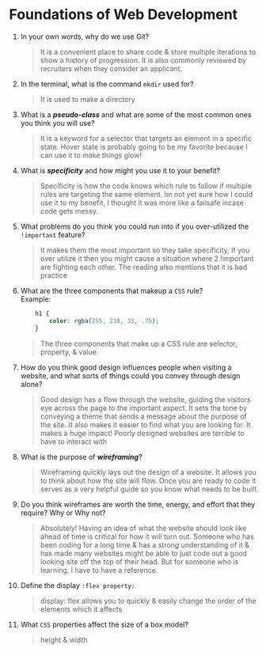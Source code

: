 # Foundations of Web Development
01. In your own words, why do we use Git?
    > It is a convenient place to share code & store multiple iterations to show a history of progression. It is also commonly reviewed by recruiters when they consider an applicant.

02. In the terminal, what is the command `mkdir` used for?
    > It is used to make a directory

03. What is a ***pseudo-class*** and what are some of the most common ones you think you will use?
    > It is a keyword for a selector that targets an element in a specific state. Hover state is probably going to be my favorite because I can use it to make things glow!

04. What is ***specificity*** and how might you use it to your benefit?
    > Specificity is how the code knows which rule to follow if multiple rules are targeting the same element. Im not yet sure how I could use it to my benefit, I thought it was more like a failsafe incase code gets messy. 

05. What problems do you think you could run into if you over-utilized the `!important` feature?
    > It makes them the most important so they take specificity, If you over utilize it then you might cause a situation where 2 !important are fighting each other. The reading also mentions that it is bad practice 

06. What are the three components that makeup a `CSS` rule? <br> Example:

    ```css
        h1 {
            color: rgba(255, 210, 33, .75);
        }
    ```

    > The three components that make up a CSS rule are selector, property, & value.

07. How do you think good design influences people when visiting a website, and what sorts of things could you convey through design alone?
    > Good design has a flow through the website, guiding the visitors eye across the page to the important aspect. It sets the tone by conveying a theme that sends a message about the purpose of the site. It also makes it easier to find what you are looking for. It makes a huge impact! Poorly designed websites are terrible to have to interact with

08. What is the purpose of ***wireframing***?
    > Wireframing quickly lays out the design of a website. It allows you to think about how the site will flow. Once you are ready to code it serves as a very helpful guide so you know what needs to be built.

09. Do you think wireframes are worth the time, energy, and effort that they require? Why or Why not?
    > Absolutely! Having an idea of what the website should look like ahead of time is critical for how it will turn out. Someone who has been coding for a long time & has a strong understanding of it & has made many websites might be able to just code out a good looking site off the top of their head. But for someone who is learning, I have to have a reference.

10. Define the display `:flex property:`
    > display: flex allows you to quickly & easily change the order of the elements which it affects 

11. What `CSS` properties affect the size of a box model?
    > height & width
